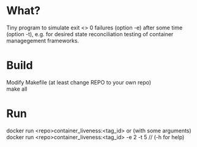 # What?
Tiny program to simulate exit &lt;> 0 failures (option -e) after some time (option -t), e.g. for desired state reconciliation testing of 
container managegement frameworks.

# Build
Modify Makefile (at least change REPO to your own repo)  
make all

# Run
docker run \<repo\>container_liveness\:\<tag_id\> or (with some arguments)  
docker run \<repo\>container_liveness\:\<tag_id\> -e 2 -t 5 // (-h for help)

